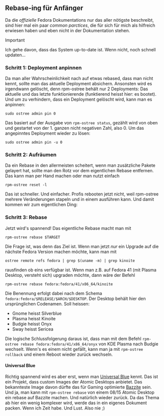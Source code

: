 ## Rebase-ing für Anfänger

Da die *offizielle* Fedora Dokumentations nur das aller nötigste beschreibt, sind hier mal ein paar *common parctices*, die für sich für mich als hilfreich erwiesen haben und eben nicht in der Dokumentation stehen.
> [!IMPORTANT]
> Ich gehe davon, dass das System up-to-date ist. Wenn nicht, noch schnell updaten...

### Schritt 1: Deployment anpinnen
Da man aller Wahrscheinlichkeit nach auf etwas rebased, dass man nicht kennt, sollte man das aktuelle Deployment absichern. Ansonsten wird es irgendwann gelöscht, denn rpm-ostree behält nur 2 Deployments: Das aktuelle und das letzte funktionierende (funktierend heisst hier: es bootet). Und um zu verhindern, dass ein Deployment gelöscht wird, kann man es anpinnen:
```
sudo ostree admin pin 0
```
Das basiert auf der Ausgabe von `rpm-ostree status`, gezählt wird von oben und gestartet von der 1. ganzen nicht negativen Zahl, also 0.
Um das angepinntes Deployment wieder zu lösen:
```
sudo ostree admin pin -u 0
```

### Schritt 2: Aufräumen
Da ein Rebase in den allermeisten scheitert, wenn man zusätzliche Pakete gelayert hat, sollte man den Rotz vor dem eigentlichen Rebase entfernen. Das kann man per Hand machen oder man nutzt einfach
```
rpm-ostree reset -l
```
Das ist schneller. Und einfacher. Profis rebooten jetzt nicht, weil rpm-ostree mehrere Veränderungen stapeln und in einem ausführen kann. Und damit kommen wir zum eigentlichen Ding:

### Schritt 3: Rebase
Jetzt wird's spannend! Das eigentliche Rebase macht man mit
```
rpm-ostree rebase $TARGET
```
Die Frage ist, was denn das Ziel ist. Wenn man jetzt *nur* ein Upgrade auf die nächste Fedora Version machen möchte, kann man mit
```
ostree remote refs fedora | grep $(uname -m) | grep kinoite
```
rausfinden ob eins verfügbar ist. Wenn man z.B. auf Fedora 41 (mit Plasma Desktop, versteht sich) upgraden möchte, dann wäre der Befehl
```
rpm-ostree rebase fedora:fedora/41/x86_64/kinoite
```
Die Benennung erfolgt dabei nach dem Schema `fedora:fedora/$RELEASE/$ARCH/$DESKTOP`. Der Desktop behält hier den ursprünglichen Codenamen. Soll heissen:
 * Gnome heisst Silverblue
 * Plasma heisst Kinoite
 * Budgie heisst Onyx
 * Sway heisst Sericea
 
Die logische Schlussfolgerung daraus ist, dass man mit dem Befehl `rpm-ostree rebase fedora:fedora/41/x86_64/onyx` von KDE Plasma nach Budgie wechselt. Wenn's es einem nicht gefällt, kann man ja mit `rpm-ostree rollback` und einem Reboot wieder zurück wechseln.

#### Universal Blue
Richtig spannend wird es aber erst, wenn man [Universal Blue](https://universal-blue.org/) kennt. Das ist ein Projekt, dass custom Images der Atomic Desktops anbietet. Das bekannteste Image davon dürfte das für Gaming optimierte [Bazzite](https://bazzite.gg/) sein. Und ja, man kann mit `rpm-ostree rebase` von einem 08/15 Atomic Desktop ein rebase auf Bazzite machen. Und natürlich wieder zurück.
Da das Thema ab hier ein wenig komplexer wird, werde das in ein eigenes Dokument packen. Wenn ich Zeit habe. Und Lust. Also nie ;)
